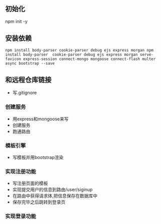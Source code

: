 ## 初始化
npm init -y
## 安装依赖
```
npm install body-parser cookie-parser debug ejs express morgan npm install body-parser  cookie-parser debug ejs express morgan serve-favicon express-session connect-mongo mongoose connect-flash multer async bootstrap --save
```
## 和远程仓库链接
- 写.gitignore
### 创建服务
- 用express和mongoose来写
- 创建服务
- 跑通路由

### 模板引擎
- 写模板并用bootstrap渲染

### 实现注册功能
- 写注册页面的模板
- 实现提交用户的信息到路由/user/siginup
- 在路由中获得请求体,把信息保存在数据库中
- 保存完毕之后跳转到登录页

### 实现登录功能





